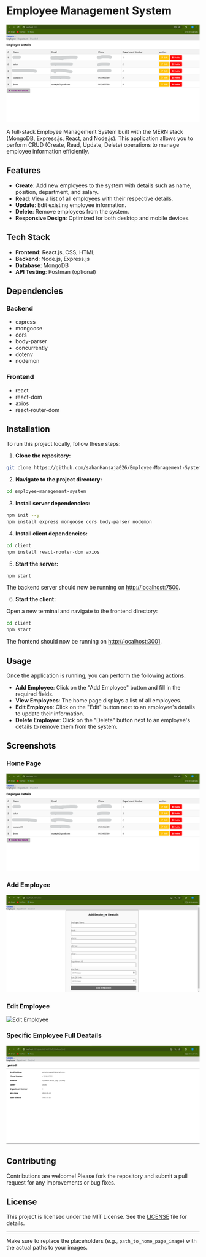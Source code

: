 # Employee Management System

![Home Page](https://github.com/sahanHansaja026/Employee-Management-System---MERN-/blob/main/image%201.png)

A full-stack Employee Management System built with the MERN stack (MongoDB, Express.js, React, and Node.js). This application allows you to perform CRUD (Create, Read, Update, Delete) operations to manage employee information efficiently.

## Features

- **Create**: Add new employees to the system with details such as name, position, department, and salary.
- **Read**: View a list of all employees with their respective details.
- **Update**: Edit existing employee information.
- **Delete**: Remove employees from the system.
- **Responsive Design**: Optimized for both desktop and mobile devices.

## Tech Stack

- **Frontend**: React.js, CSS, HTML
- **Backend**: Node.js, Express.js
- **Database**: MongoDB
- **API Testing**: Postman (optional)

## Dependencies

### Backend

- express
- mongoose
- cors
- body-parser
- concurrently
- dotenv
- nodemon

### Frontend

- react
- react-dom
- axios
- react-router-dom

## Installation

To run this project locally, follow these steps:

1. **Clone the repository:**

```bash
git clone https://github.com/sahanHansaja026/Employee-Management-System---MERN-.git
```

2. **Navigate to the project directory:**

```bash
cd employee-management-system
```

3. **Install server dependencies:**

```bash
npm init --y
npm install express mongoose cors body-parser nodemon
```

4. **Install client dependencies:**

```bash
cd client
npm install react-router-dom axios
```

5. **Start the server:**

```bash
npm start
```

The backend server should now be running on [http://localhost:7500](http://localhost:7500).

6. **Start the client:**

Open a new terminal and navigate to the frontend directory:

```bash
cd client
npm start
```

The frontend should now be running on [http://localhost:3001](http://localhost:3001).

## Usage

Once the application is running, you can perform the following actions:

- **Add Employee**: Click on the "Add Employee" button and fill in the required fields.
- **View Employees**: The home page displays a list of all employees.
- **Edit Employee**: Click on the "Edit" button next to an employee's details to update their information.
- **Delete Employee**: Click on the "Delete" button next to an employee's details to remove them from the system.

## Screenshots

### Home Page

![Home Page](https://github.com/sahanHansaja026/Employee-Management-System---MERN-/blob/main/image%201.png)

### Add Employee

![Add Employee](https://github.com/sahanHansaja026/Employee-Management-System---MERN-/blob/main/image%202.png)

### Edit Employee

![Edit Employee](https://github.com/sahanHansaja026/Employee-Management-System---MERN-/upload/main)

### Specific Employee Full Deatails

![Specific Employee Deatails](https://github.com/sahanHansaja026/Employee-Management-System---MERN-/blob/main/image%203.png)

## Contributing

Contributions are welcome! Please fork the repository and submit a pull request for any improvements or bug fixes.

## License

This project is licensed under the MIT License. See the [LICENSE](LICENSE) file for details.

---

Make sure to replace the placeholders (e.g., `path_to_home_page_image`) with the actual paths to your images.
